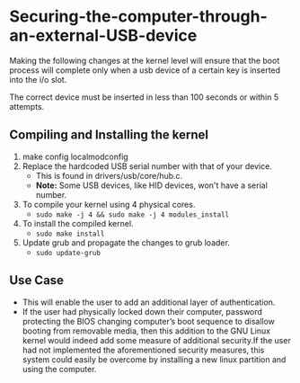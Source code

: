 # Securing-the-computer-through-an-external-USB-device

Making the following changes at the kernel level will ensure that the boot process will complete only when a usb device of a certain key is inserted into the i/o slot.

The correct device must be inserted in less than 100 seconds or within 5 attempts.

## Compiling and Installing the kernel

1. make config localmodconfig
2. Replace the hardcoded USB serial number with that of your device.
   - This is found in drivers/usb/core/hub.c.
   - **Note:** Some USB devices, like HID devices, won't have a serial number.
3. To compile your kernel using 4 physical cores.
   - `sudo make -j 4 && sudo make -j 4 modules_install`
4. To install the compiled kernel.
   - `sudo make install`
5. Update grub and propagate the changes to grub loader.
   - `sudo update-grub`

## Use Case

- This will enable the user to add an additional layer of authentication.
- If the user had physically locked down their computer, password protecting the BIOS changing computer’s boot sequence to disallow booting from removable media, then this addition to the GNU Linux kernel would indeed add some measure of additional security.If the user had not implemented the aforementioned security measures, this system could easily be overcome by installing a new linux partition and using the computer.
